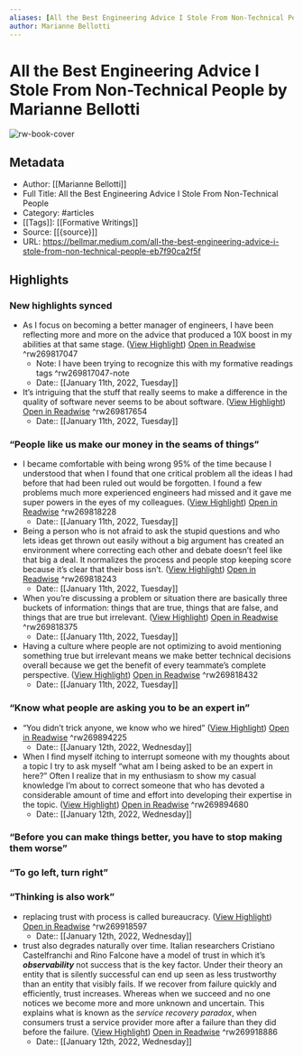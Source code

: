 ```yaml
---
aliases: [All the Best Engineering Advice I Stole From Non-Technical People, All the Best Engineering Advice I Stole From Non-Technical People]
author: Marianne Bellotti
---
```

# All the Best Engineering Advice I Stole From Non-Technical People by Marianne Bellotti

![rw-book-cover](https://readwise-assets.s3.amazonaws.com/static/images/article3.5c705a01b476.png)

## Metadata
- Author: [[Marianne Bellotti]]
- Full Title: All the Best Engineering Advice I Stole From Non-Technical People
- Category: #articles
- [[Tags]]: [[Formative Writings]] 
- Source: [[{source}]]
- URL: https://bellmar.medium.com/all-the-best-engineering-advice-i-stole-from-non-technical-people-eb7f90ca2f5f

## Highlights
### New highlights synced
- As I focus on becoming a better manager of engineers, I have been reflecting more and more on the advice that produced a 10X boost in my abilities at that same stage. ([View Highlight](https://read.readwise.io/read/01fs5746rzwzm529hr0af3pnzt)) [Open in Readwise](https://readwise.io/open/269817047) ^rw269817047
    - Note: I have been trying to recognize this with my formative readings tags ^rw269817047-note
    - Date:: [[January 11th, 2022, Tuesday]]
- It’s intriguing that the stuff that really seems to make a difference in the quality of software never seems to be about software. ([View Highlight](https://read.readwise.io/read/01fs576j9pye32y0361mwj9dnp)) [Open in Readwise](https://readwise.io/open/269817654) ^rw269817654
    - Date:: [[January 11th, 2022, Tuesday]]
### “People like us make our money in the seams of things”
- I became comfortable with being wrong 95% of the time because I understood that when I found that one critical problem all the ideas I had before that had been ruled out would be forgotten. I found a few problems much more experienced engineers had missed and it gave me super powers in the eyes of my colleagues. ([View Highlight](https://read.readwise.io/read/01fs57q04w0jdeqhzvxj3k98vd)) [Open in Readwise](https://readwise.io/open/269818228) ^rw269818228
    - Date:: [[January 11th, 2022, Tuesday]]
- Being a person who is not afraid to ask the stupid questions and who lets ideas get thrown out easily without a big argument has created an environment where correcting each other and debate doesn’t feel like that big a deal. It normalizes the process and people stop keeping score because it’s clear that their boss isn’t. ([View Highlight](https://read.readwise.io/read/01fs57r0vc13kxyzeyct0pft20)) [Open in Readwise](https://readwise.io/open/269818243) ^rw269818243
    - Date:: [[January 11th, 2022, Tuesday]]
- When you’re discussing a problem or situation there are basically three buckets of information: things that are true, things that are false, and things that are true but irrelevant. ([View Highlight](https://read.readwise.io/read/01fs57rre1j7dfv8zfwm6047m3)) [Open in Readwise](https://readwise.io/open/269818375) ^rw269818375
    - Date:: [[January 11th, 2022, Tuesday]]
- Having a culture where people are not optimizing to avoid mentioning something true but irrelevant means we make better technical decisions overall because we get the benefit of every teammate’s complete perspective. ([View Highlight](https://read.readwise.io/read/01fs57s83djxxfmva6x1m6b9j4)) [Open in Readwise](https://readwise.io/open/269818432) ^rw269818432
    - Date:: [[January 11th, 2022, Tuesday]]
### “Know what people are asking you to be an expert in”
- “You didn’t trick anyone, we know who we hired” ([View Highlight](https://read.readwise.io/read/01fs5swgw2gn2bn3nkv8bk4cwb)) [Open in Readwise](https://readwise.io/open/269894225) ^rw269894225
    - Date:: [[January 12th, 2022, Wednesday]]
- When I find myself itching to interrupt someone with my thoughts about a topic I try to ask myself “what am I being asked to be an expert in here?” Often I realize that in my enthusiasm to show my casual knowledge I’m about to correct someone that who has devoted a considerable amount of time and effort into developing their expertise in the topic. ([View Highlight](https://read.readwise.io/read/01fs5t10gpcrcczs4x5ce0n1cs)) [Open in Readwise](https://readwise.io/open/269894680) ^rw269894680
    - Date:: [[January 12th, 2022, Wednesday]]
### “Before you can make things better, you have to stop making them worse”
### “To go left, turn right”
### “Thinking is also work”
- replacing trust with process is called bureaucracy. ([View Highlight](https://read.readwise.io/read/01fs617s5qcvrxp6bv5nmzn0c1)) [Open in Readwise](https://readwise.io/open/269918597) ^rw269918597
    - Date:: [[January 12th, 2022, Wednesday]]
- trust also degrades naturally over time. Italian researchers Cristiano Castelfranchi and Rino Falcone have a model of trust in which it’s ***observability*** not success that is the key factor. Under their theory an entity that is silently successful can end up seen as less trustworthy than an entity that visibly fails. If we recover from failure quickly and efficiently, trust increases. Whereas when we succeed and no one notices we become more and more unknown and uncertain. This explains what is known as the *service recovery paradox*, when consumers trust a service provider more after a failure than they did before the failure. ([View Highlight](https://read.readwise.io/read/01fs619e21vw99hejygfnggk51)) [Open in Readwise](https://readwise.io/open/269918886) ^rw269918886
    - Date:: [[January 12th, 2022, Wednesday]]

